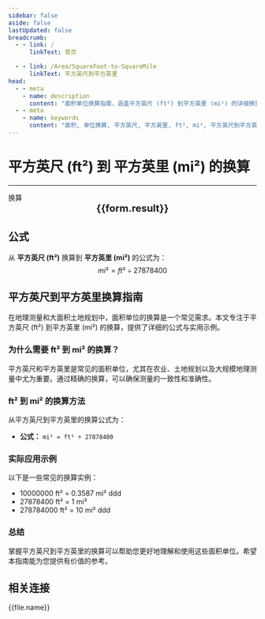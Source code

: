 ```yaml
---
sidebar: false
aside: false
lastUpdated: false
breadcrumb:
  - - link: /
      linkText: 首页

  - - link: /Area/SquareFoot-to-SquareMile
      linkText: 平方英尺到平方英里
head:
  - - meta
    - name: description
      content: "面积单位换算指南，涵盖平方英尺 (ft²) 到平方英里 (mi²) 的详细换算公式与说明。"
  - - meta
    - name: keywords
      content: "面积, 单位换算, 平方英尺, 平方英里, ft², mi², 平方英尺到平方英里, 面积换算指南"
---
```

# 平方英尺 (ft²) 到 平方英里 (mi²) 的换算
---
<script setup>
import { onMounted, reactive, inject, ref } from 'vue'
import { NButton, NForm, NFormItem, NInput, NInputNumber, NSelect, NCard, useMessage,NGrid ,NGi } from 'naive-ui'
import { defineClientComponent } from 'vitepress'
import { Area } from '../../files';

const convert = inject('convert')

const form = reactive({
  number: null,
  result: '',
})

const convertHandler = () => {
  if (form.number !== null && !isNaN(form.number)) {
    const convertedValue = parseFloat(form.number) / 27878400
    form.result = `${form.number}ft² = ${convertedValue.toFixed(6)}mi²`
  } else {
    form.result = '请输入有效的数值。'
  }
}
</script>

<n-form size="large" :model="form">
  <n-form-item label="平方英尺 (ft²)">
    <n-input-number v-model:value="form.number" placeholder="输入平方英尺" style="width: 100%" />
  </n-form-item>
  <n-form-item>
    <n-button type="info" @click="convertHandler" block>换算</n-button>
  </n-form-item>
</n-form>

<n-card  embedded :bordered="false" hoverable>
  <div  style="text-align:center;font-size:20px;">
    <strong>{{form.result}}</strong>
  </div>
</n-card>

## 公式

从 **平方英尺 (ft²)** 换算到 **平方英里 (mi²)** 的公式为：
$$ mi² = ft² \div 27878400 $$

## 平方英尺到平方英里换算指南

在地理测量和大面积土地规划中，面积单位的换算是一个常见需求。本文专注于平方英尺 (ft²) 到平方英里 (mi²) 的换算，提供了详细的公式与实用示例。

### 为什么需要 ft² 到 mi² 的换算？

平方英尺和平方英里是常见的面积单位，尤其在农业、土地规划以及大规模地理测量中尤为重要。通过精确的换算，可以确保测量的一致性和准确性。

### ft² 到 mi² 的换算方法

从平方英尺到平方英里的换算公式为：

- **公式：** `mi² = ft² ÷ 27878400`

### 实际应用示例

以下是一些常见的换算实例：

- 10000000 ft² = 0.3587 mi²
ddd
- 27878400 ft² = 1 mi²
- 278784000 ft² = 10 mi²
ddd

### 总结

掌握平方英尺到平方英里的换算可以帮助您更好地理解和使用这些面积单位。希望本指南能为您提供有价值的参考。

## 相关连接
<n-grid x-gap="12" :cols="2">
  <n-gi v-for="(file, index) in Area" :key="index">
    <n-button
      text
      tag="a"
      :href="file.path"
      type="info"
    >
      {{file.name}}
    </n-button>
  </n-gi>
</n-grid>
